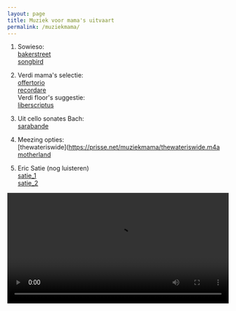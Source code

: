 ```yaml
---
layout: page
title: Muziek voor mama's uitvaart
permalink: /muziekmama/
---
```


1) Sowieso:  
[bakerstreet](https://prisse.net/muziekmama/bakerstreet.mp3)  
[songbird](https://prisse.net/muziekmama/songbird.m4a)

2) Verdi mama's selectie:  
[offertorio](https://prisse.net/muziekmama/offertorio.m4a)  
[recordare](https://prisse.net/muziekmama/recordare.m4a)  
Verdi floor's suggestie:  
[liberscriptus](https://prisse.net/muziekmama/liberscriptus.m4a)  

3) Uit cello sonates Bach:  
[sarabande](https://prisse.net/muziekmama/sarabande.m4a)  


4) Meezing opties:  
[thewateriswide](https://prisse.net/muziekmama/thewateriswide.m4a  
[motherland](https://prisse.net/muziekmama/motherland.m4a)  

5) Eric Satie (nog luisteren)  
[satie_1](https://prisse.net/muziekmama/satie_1.mp3)  
[satie_2](https://prisse.net/muziekmama/satie_2.mp3)  

<video style="width:100%" controls>
 <source src="https://prisse.net/rechtermuisknop.mp4">
</video>
